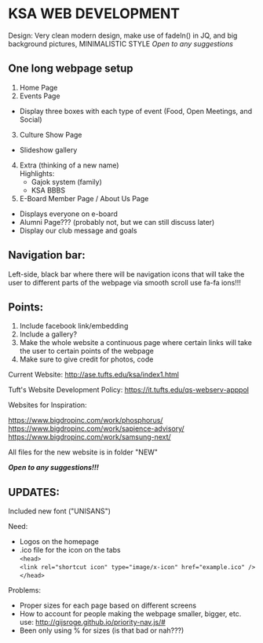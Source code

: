 # KSA WEB DEVELOPMENT

Design: Very clean modern design, make use of fadeIn() in JQ, and big background pictures, MINIMALISTIC STYLE
*Open to any suggestions*


## One long webpage setup
1. Home Page
2. Events Page
  - Display three boxes with each type of event (Food, Open Meetings, and Social)
3. Culture Show Page
  - Slideshow gallery
4. Extra (thinking of a new name)  
  Highlights:  
    - Gajok system (family)
    - KSA BBBS
4. E-Board Member Page / About Us Page
  - Displays everyone on e-board
  - Alumni Page??? (probably not, but we can still discuss later)
  - Display our club message and goals
 
## Navigation bar:  
  Left-side, black bar where there will be navigation icons that will take the user to different parts of the webpage via smooth scroll
  use fa-fa ions!!!

## Points: 
1. Include facebook link/embedding
2. Include a gallery?
3. Make the whole website a continuous page where certain links will take the user to certain points of the webpage
4. Make sure to give credit for photos, code

Current Website: http://ase.tufts.edu/ksa/index1.html

Tuft's Website Development Policy: https://it.tufts.edu/qs-webserv-apppol

Websites for Inspiration:

https://www.bigdropinc.com/work/phosphorus/  
https://www.bigdropinc.com/work/sapience-advisory/  
https://www.bigdropinc.com/work/samsung-next/

All files for the new website is in folder "NEW"


***Open to any suggestions!!!***


## UPDATES:

Included new font ("UNISANS")

Need: 
  - Logos on the homepage
  - .ico file for the icon on the tabs  
    `<head>`  
      `<link rel="shortcut icon" type="image/x-icon" href="example.ico" />`  
    `</head>`
    
Problems:
  - Proper sizes for each page based on different screens
  - How to account for people making the webpage smaller, bigger, etc.  
     use: http://gijsroge.github.io/priority-nav.js/#
  - Been only using % for sizes (is that bad or nah???)
  
  
